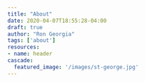 ```yaml
---
title: "About"
date: 2020-04-07T18:55:28-04:00
draft: true
author: "Ron Georgia"
tags: ['about']
resources:
- name: header
cascade:
  featured_image: '/images/st-george.jpg'
---
```


